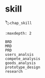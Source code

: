 # skill
:label:`chap_skill`

```toc
:maxdepth: 2

BRD
MRD
PRD
users_analsis
compete_analysis
goods_analysis
prototype_design
research

```
